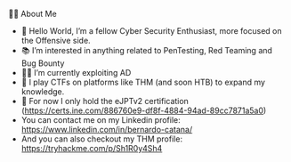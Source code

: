 👨‍💻 About Me
- 👋 Hello World, I’m a fellow Cyber Security Enthusiast, more focused on the Offensive side.
- 📚 I’m interested in anything related to PenTesting, Red Teaming and Bug Bounty
- 👨‍💻 I’m currently exploiting AD
- 👾 I play CTFs on platforms like THM (and soon HTB) to expand my knowledge.
- 🏅 For now I only hold the eJPTv2 certification (https://certs.ine.com/886760e9-df8f-4884-94ad-89cc7871a5a0)
- You can contact me on my Linkedin profile: https://www.linkedin.com/in/bernardo-catana/
- And you can also checkout my THM profile: https://tryhackme.com/p/Sh1R0y4Sh4

<!---
0x00KayoS/0x00KayoS is a ✨ special ✨ repository because its `README.md` (this file) appears on your GitHub profile.
You can click the Preview link to take a look at your changes.
--->
